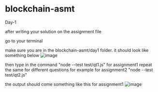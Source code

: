 # blockchain-asmt

Day-1 

after writing your solution on the assignment file

go to your terminal

make sure you are in the blockchain-asmt/day1 folder. it should look like something below
![image](https://github.com/user-attachments/assets/5a3a75b2-357e-4f58-be53-07d21cf4c18a)

then type in the command 
"node --test test/qt1.js"
for assignment1
repeat the same for different questions
for example for assignment2
"node --test test/qt2.js"

the output should come something like this
for assignment1
![image](https://github.com/user-attachments/assets/a7abab06-fc75-4aeb-9e4b-5d7aef967910)

